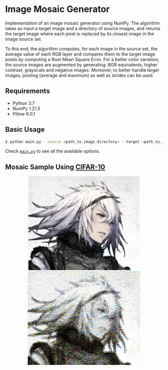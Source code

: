 # Image Mosaic Generator

Implementation of an image mosaic generator using NumPy. The algorithm takes as input a target image and a directory of source images, and returns the target image where each pixel is replaced by its closest image in the image source set.

To this end, the algorithm computes, for each image in the source set, the average value of each RGB layer and compares them to the target image pixels by computing a Root Mean Square Error. For a better color variation, the source images are augmented by generating: BGR equivalents, higher contrast, grayscale and negative images. Moreover, to better handle larger images, pooling (average and maximum) as well as strides can be used.

## Requirements

- Python 3.7
- NumPy 1.21.5
- Pillow 9.0.1

## Basic Usage

```bash
$ python main.py --source <path_to_image_directory> --target <path_to_image> --poolsize <pooling_size> --stride <stride_size>
```

Check [`main.py`](https://github.com/Dastamn/image-mosaic/blob/main/main.py#L53) to see all the available options.

## Mosaic Sample Using [CIFAR-10](https://www.cs.toronto.edu/~kriz/cifar.html)

<section align='center'>
    <img src='samples/nier.jpg' height='300'/>
    <img src='samples/nier_mosaic.jpg' height='300'/>
</section>
